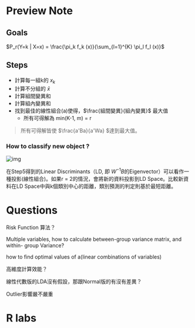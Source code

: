 # Preview Note

## Goals

$P_r(Y=k | X=x) = \frac{\pi_k   f_k (x)}{\sum_{l=1}^{K} \pi_l   f_l (x)}$


## Steps

- 計算每一組k的 $x_k$ 
- 計算不分組的 $\bar{x}$
- 計算組間變異和
- 計算組內變異和
- 找到最佳的線性組合(a)使得，$\frac{組間變異}{組內變異}$ 最大值
    + 所有可得解為 min(K-1, m) = r 

> 所有可得解皆使 $\frac{a'Ba}{a'Wa} $達到最大值。

### How to classify new object ? 

![img](/Users/sheng/Pictures/Screenshot/img3.jpg)

在Step5得到的Linear Discriminants（LD, 即 $W^{-1}B$的Eigenvector）可以看作一種投影(線性組合)。如果r = 2的情況，會將新的資料投影到LD Space。比較新資料在LD Space中與k個類別中心的距離，類別預測的判定則基於最短距離。

# Questions

Risk Function 算法？

Multiple variables, how to calculate between-group variance matrix, and within- group Variance?

how to find optimal values of a(linear combinations of variables)

高維度計算效能？

線性代數版的LDA沒有假設，那跟Normal版的有沒有差異？

Outlier影響嚴不嚴重

# R labs

